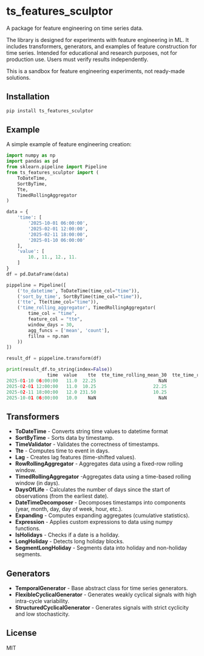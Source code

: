 # ts_features_sculptor

A package for feature engineering on time series data.

The library is designed for experiments with feature engineering in ML.
It includes transformers, generators, and examples of feature 
construction for time series. Intended for educational and research 
purposes, not for production use. Users must verify results 
independently.

This is a sandbox for feature engineering experiments, 
not ready-made solutions.

## Installation

```bash
pip install ts_features_sculptor
```

## Example

A simple example of feature engineering creation:

```python
import numpy as np
import pandas as pd
from sklearn.pipeline import Pipeline
from ts_features_sculptor import (
    ToDateTime,
    SortByTime,
    Tte,
    TimedRollingAggregator
)

data = {
    'time': [
        '2025-10-01 06:00:00',
        '2025-02-01 12:00:00',
        '2025-02-11 18:00:00',
        '2025-01-10 06:00:00'
    ],
    'value': [
        10., 11., 12., 11.
    ]
}
df = pd.DataFrame(data)

pippeline = Pipeline([
    ('to_datetime', ToDateTime(time_col="time")),
    ('sort_by_time', SortByTime(time_col="time")),
    ('tte', Tte(time_col="time")),
    ('time_rolling_aggregator', TimedRollingAggregator(
        time_col = "time",
        feature_col = "tte",
        window_days = 30,
        agg_funcs = ['mean', 'count'],
        fillna = np.nan
    ))
])

result_df = pippeline.transform(df)

print(result_df.to_string(index=False))
               time  value    tte  tte_time_rolling_mean_30  tte_time_rolling_count_30
2025-01-10 06:00:00   11.0  22.25                       NaN                        NaN
2025-02-01 12:00:00   11.0  10.25                     22.25                        1.0
2025-02-11 18:00:00   12.0 231.50                     10.25                        1.0
2025-10-01 06:00:00   10.0    NaN                       NaN                        NaN
```


## Transformers

- **ToDateTime** - Converts string time values to datetime format
- **SortByTime** - Sorts data by timestamp.
- **TimeValidator** - Validates the correctness of timestamps.
- **Tte** -  Computes time to event in days.
- **Lag** - Creates lag features (time-shifted values).
- **RowRollingAggregator** - Aggregates data using a fixed-row rolling window.
- **TimedRollingAggregator** -Aggregates data using a time-based rolling window (in days).
- **DaysOfLife** - Calculates the number of days since the start of observations (from the earliest date).
- **DateTimeDecomposer** - Decomposes timestamps into components (year, month, day, day of week, hour, etc.).
- **Expanding** - Computes expanding aggregates (cumulative statistics).
- **Expression** - Applies custom expressions to data using numpy functions.
- **IsHolidays** - Checks if a date is a holiday.
- **LongHoliday** - Detects long holiday blocks.
- **SegmentLongHoliday** - Segments data into holiday and non-holiday segments.

## Generators

- **TemporalGenerator** -  Base abstract class for time series generators.
- **FlexibleCyclicalGenerator** - Generates weakly cyclical signals with high intra-cycle variability.
- **StructuredCyclicalGenerator** - Generates signals with strict cyclicity and low stochasticity.

## License

MIT

